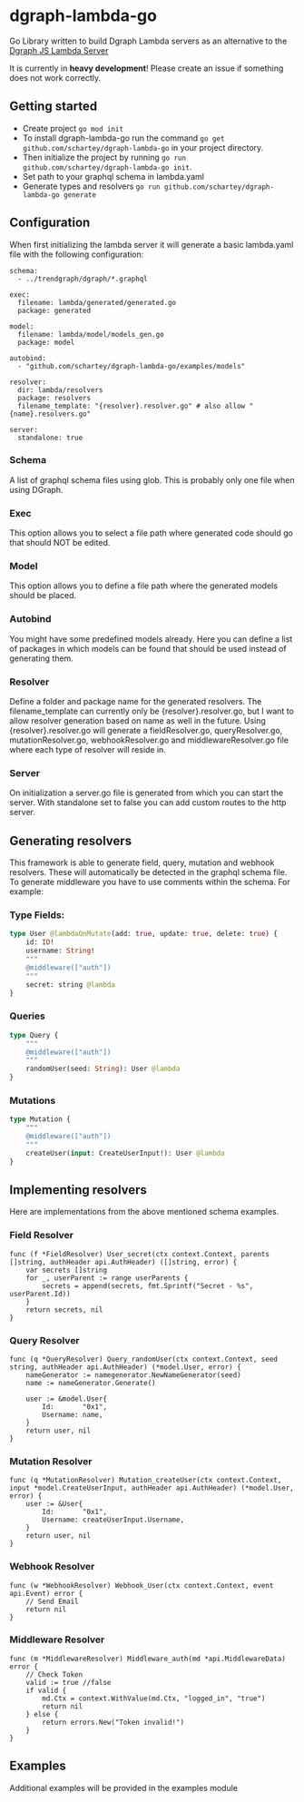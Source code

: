 # dgraph-lambda-go

Go Library written to build Dgraph Lambda servers as an alternative to the [Dgraph JS Lambda Server](https://github.com/dgraph-io/dgraph-lambda)

It is currently in **heavy development**! Please create an issue if something does not work correctly.


## Getting started

- Create project ```go mod init```
- To install dgraph-lambda-go run the command ```go get github.com/schartey/dgraph-lambda-go``` in your project directory.
- Then initialize the project by running ```go run github.com/schartey/dgraph-lambda-go init```.
- Set path to your graphql schema in lambda.yaml
- Generate types and resolvers ```go run github.com/schartey/dgraph-lambda-go generate```


## Configuration

When first initializing the lambda server it will generate a basic lambda.yaml file with the following configuration:

    schema:
      - ../trendgraph/dgraph/*.graphql

    exec:
      filename: lambda/generated/generated.go
      package: generated

    model:
      filename: lambda/model/models_gen.go
      package: model

    autobind:
      - "github.com/schartey/dgraph-lambda-go/examples/models"

    resolver:
      dir: lambda/resolvers
      package: resolvers
      filename_template: "{resolver}.resolver.go" # also allow "{name}.resolvers.go"

    server:
      standalone: true

### Schema

A list of graphql schema files using glob. This is probably only one file when using DGraph.

### Exec

This option allows you to select a file path where generated code should go that should NOT be edited.

### Model

This option allows you to define a file path where the generated models should be placed.

### Autobind

You might have some predefined models already. Here you can define a list of packages in which models can be found that should be used instead of generating them.

### Resolver

Define a folder and package name for the generated resolvers. The filename_template can currently only be {resolver}.resolver.go, but I want to allow resolver generation based on name as well in the future. Using {resolver}.resolver.go will generate a fieldResolver.go, queryResolver.go, mutationResolver.go, webhookResolver.go and middlewareResolver.go file where each type of resolver will reside in.

### Server

On initialization a server.go file is generated from which you can start the server. With standalone set to false you can add custom routes to the http server.


## Generating resolvers

This framework is able to generate field, query, mutation and webhook resolvers. These will automatically be detected in the graphql schema file.
To generate middleware you have to use comments within the schema. For example:

### Type Fields:
```graphql
type User @lambdaOnMutate(add: true, update: true, delete: true) {
    id: ID!
    username: String!
    """
    @middleware(["auth"])
    """
    secret: string @lambda
}
```
### Queries
```graphql
type Query {
    """
    @middleware(["auth"])
    """
    randomUser(seed: String): User @lambda
}
```

### Mutations
```graphql
type Mutation {
    """
    @middleware(["auth"])
    """
    createUser(input: CreateUserInput!): User @lambda
}
```


## Implementing resolvers

Here are implementations from the above mentioned schema examples.
### Field Resolver

```golang
func (f *FieldResolver) User_secret(ctx context.Context, parents []string, authHeader api.AuthHeader) ([]string, error) { 
	var secrets []string
    for _, userParent := range userParents {
        secrets = append(secrets, fmt.Sprintf("Secret - %s", userParent.Id))
    }
    return secrets, nil
}
```

### Query Resolver

```golang
func (q *QueryResolver) Query_randomUser(ctx context.Context, seed string, authHeader api.AuthHeader) (*model.User, error) { 
	nameGenerator := namegenerator.NewNameGenerator(seed)
    name := nameGenerator.Generate()

    user := &model.User{
        Id:       "0x1",
        Username: name,
    }
    return user, nil
}
```

### Mutation Resolver

```golang
func (q *MutationResolver) Mutation_createUser(ctx context.Context, input *model.CreateUserInput, authHeader api.AuthHeader) (*model.User, error) {
    user := &User{
        Id:       "0x1",
        Username: createUserInput.Username,
    }
	return user, nil
}
```

### Webhook Resolver

```golang
func (w *WebhookResolver) Webhook_User(ctx context.Context, event api.Event) error {
    // Send Email
	return nil
}
```

### Middleware Resolver

```golang
func (m *MiddlewareResolver) Middleware_auth(md *api.MiddlewareData) error {
    // Check Token
    valid := true //false
    if valid {
    	md.Ctx = context.WithValue(md.Ctx, "logged_in", "true")
        return nil
    } else {
        return errors.New("Token invalid!")
    }
}
```


## Examples

Additional examples will be provided in the examples module
